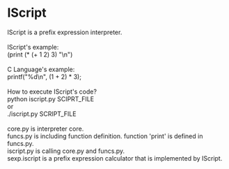 IScript
=======

IScript is a prefix expression interpreter.<br />
<br />
IScript's example:<br />
    (print (* (+ 1 2) 3) "\n")<br />
<br />
C Language's example:<br />
    printf("%d\n", (1 + 2) * 3);<br />
<br />
How to execute IScript's code?<br />
    python iscript.py SCIPRT_FILE<br />
    or<br />
    ./iscript.py SCRIPT_FILE<br />
<br />
core.py is interpreter core.<br />
funcs.py is including function definition. function 'print' is defined in funcs.py.<br />
iscript.py is calling core.py and funcs.py.<br />
sexp.iscript is a prefix expression calculator that is implemented by IScript.<br />

